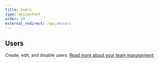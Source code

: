 ```yaml
---
title: Users
type: apicontent
order: 24
external_redirect: /api/#users
---
```


## Users

Create, edit, and disable users. [Read more about your team management](/account_management/team)
